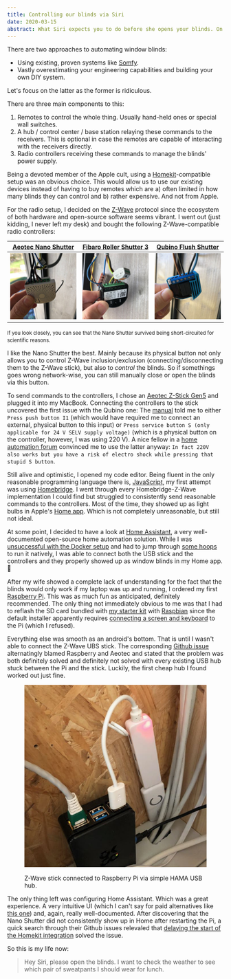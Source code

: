 ```yaml
---
title: Controlling our blinds via Siri
date: 2020-03-15
abstract: What Siri expects you to do before she opens your blinds. On using Home Assistant, a Raspberry Pi and Z-Wave-compatible shutters to avoid having to walk to your windows.
---
```


There are two approaches to automating window blinds:

- Using existing, proven systems like [Somfy](https://www.somfysystems.com).
- Vastly overestimating your engineering capabilities and building your own DIY system.

Let's focus on the latter as the former is ridiculous.

There are three main components to this:

1. Remotes to control the whole thing. Usually hand-held ones or special wall switches.
2. A hub / control center / base station relaying these commands to the receivers. This is optional in case the remotes are capable of interacting with the receivers directly.
3. Radio controllers receiving these commands to manage the blinds' power supply.

Being a devoted member of the Apple cult, using a [Homekit](https://en.m.wikipedia.org/wiki/HomeKit)-compatible setup was an obvious choice. This would allow us to use our existing devices instead of having to buy remotes which are a) often limited in how many blinds they can control and b) rather expensive. And not from Apple.

For the radio setup, I decided on the [Z-Wave](https://en.wikipedia.org/wiki/Z-Wave) protocol since the ecosystem of both hardware and open-source software seems vibrant. I went out (just kidding, I never left my desk) and bought the following Z-Wave-compatible radio controllers:

<div class="image-table">

| [Aeotec Nano Shutter](https://aeotec.com/z-wave-motor-shutter-curtain-control/) | [Fibaro Roller Shutter 3](https://www.fibaro.com/en/products/smart-roller-shutter/) | [Qubino Flush Shutter](https://qubino.com/products/flush-shutter/) |
| ------------------------------------------------------------------------------- | ----------------------------------------------------------------------------------- | ------------------------------------------------------------------ |
| ![Aeotec Nano Shutter](media/aeotec.jpeg?w=420)                                 | ![Fibaro Roller Shutter 3](media/fibaro.jpeg?w=420)                                 | ![Qubino Flush Shutter](media/qubino.jpeg?w=420)                   |

</div>

<small class="figcaption">
  If you look closely, you can see that the Nano Shutter survived being
  short-circuited for scientific reasons.
</small>

I like the Nano Shutter the best. Mainly because its physical button not only allows you to control Z-Wave inclusion/exclusion (connecting/disconnecting them to the Z-Wave stick), but also to _control_ the blinds. So if somethings goes wrong network-wise, you can still manually close or open the blinds via this button.

To send commands to the controllers, I chose an [Aeotec Z-Stick Gen5](https://aeotec.com/z-wave-usb-stick/) and plugged it into my MacBook. Connecting the controllers to the stick uncovered the first issue with the Qubino one: The [manual](http://manuals-backend.z-wave.info/make.php?lang=en&sku=GOAEZMNHCD1) told me to either `Press push button I1` (which would have required me to connect an external, physical button to this input) or `Press service button S (only applicable for 24 V SELV supply voltage)` (which is a physical button on the controller, however, I was using 220 V). A nice fellow in a [home automation forum](https://www.domoticz.com/forum/viewtopic.php?t=25217) convinced me to use the latter anyway: `In fact 220V also works but you have a risk of electro shock while pressing that stupid S button`.

Still alive and optimistic, I opened my code editor. Being fluent in the only reasonable programming language there is, [JavaScript](https://developer.mozilla.org/en-US/docs/Web/JavaScript), my first attempt was using [Homebridge](https://homebridge.io). I went through every Homebridge-Z-Wave implementation I could find but struggled to consistently send reasonable commands to the controllers. Most of the time, they showed up as light bulbs in Apple's [Home app](https://www.apple.com/ios/home/). Which is not completely unreasonable, but still not ideal.

At some point, I decided to have a look at [Home Assistant](https://www.home-assistant.io), a very well-documented open-source home automation solution. While I was [unsuccessful with the Docker setup](https://github.com/home-assistant/home-assistant.io/pull/12377) and had to jump through [some hoops](https://stackoverflow.com/questions/42098126/mac-osx-python-ssl-sslerror-ssl-certificate-verify-failed-certificate-verify) to run it natively, I was able to connect both the USB stick and the controllers and they properly showed up as window blinds in my Home app. 🎉

After my wife showed a complete lack of understanding for the fact that the blinds would only work if my laptop was up and running, I ordered my first [Raspberry Pi](https://www.raspberrypi.org). This was as much fun as anticipated, definitely recommended. The only thing not immediately obvious to me was that I had to reflash the SD card bundled with [my starter kit](https://www.digitec.ch/en/s1/product/raspberry-pi-4-4g-model-b-full-starter-kit-armv8-development-boards-kits-11764848) with [Raspbian](https://www.raspberrypi.org/downloads/raspbian/) since the default installer apparently requires [connecting a screen and keyboard](https://www.raspberrypi.org/forums/viewtopic.php?t=172862) to the Pi (which I refused).

Everything else was smooth as an android's bottom. That is until I wasn't able to connect the Z-Wave UBS stick. The corresponding [Github issue](https://github.com/raspberrypi/linux/issues/3027) alternatingly blamed Raspberry and Aeotec and stated that the problem was both definitely solved and definitely not solved with every existing USB hub stuck between the Pi and the stick. Luckily, the first cheap hub I found worked out just fine.

<figure>

![Raspberry](media/raspberry.jpeg)

<figcaption>

Z-Wave stick connected to Raspberry Pi via simple HAMA USB hub.

</figcaption>

</figure>

The only thing left was configuring Home Assistant. Which was a great experience. A very intuitive UI (which I can't say for paid alternatives like [this one](https://www.indigodomo.com/)) and, again, really well-documented. After discovering that the Nano Shutter did not consistently show up in Home after restarting the Pi, a quick search through their Github issues relevaled that [delaying the start of the Homekit integration](https://github.com/home-assistant/core/issues/20032) solved the issue.

So this is my life now:

> Hey Siri, please open the blinds. I want to check the weather to see which pair of sweatpants I should wear for lunch.
